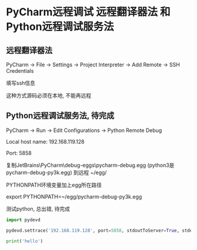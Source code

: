 

# PyCharm远程调试 远程翻译器法 和 Python远程调试服务法

## 远程翻译器法

PyCharm -> File -> Settings -> Project Interpreter -> Add Remote -> SSH Credentials

填写ssh信息

这种方式源码必须在本地, 不能再远程

## Python远程调试服务法, 待完成

PyCharm -> Run -> Edit Configurations -> Python Remote Debug

Local host name: 192.168.119.128

Port: 5858

复制JetBrains\PyCharm\debug-eggs\pycharm-debug.egg (python3是pycharm-debug-py3k.egg) 到远程 ~/egg/

PYTHONPATH环境变量加上egg所在路径

export PYTHONPATH=~/egg/pycharm-debug-py3k.egg

测试python, 总出错, 待完成

```python
import pydevd

pydevd.settrace('192.168.119.128', port=5858, stdoutToServer=True, stderrToServer=True)

print('hello')
```
